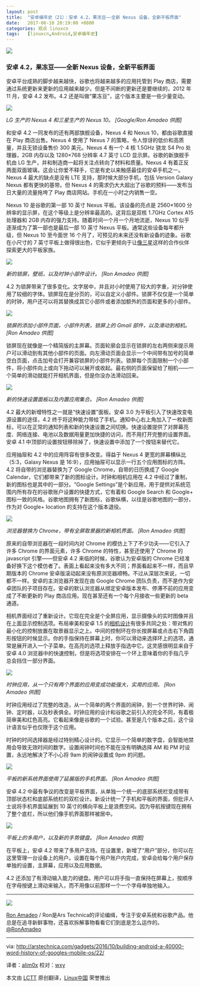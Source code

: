 ```yaml
---
layout: post
title:	"安卓编年史（21）：安卓 4.2，果冻豆——全新 Nexus 设备，全新平板界面"
date:	2017-06-10 20:19:00 +0800 
categories:	观点 linuxcn 
tags:	[linuxcn,Android,安卓编年史]
---
```



![](/Asserts/Images/album/201706/10/202024st8wqmeozzwuaszj.jpg)


### 安卓 4.2，果冻豆——全新 Nexus 设备，全新平板界面


安卓平台成熟的脚步越来越快，谷歌也将越来越多的应用托管到 Play 商店，需要通过系统更新来更新的应用越来越少。但是不间断的更新还是要继续的，2012 年 11 月，安卓 4.2 发布。4.2 还是叫做“果冻豆”，这个版本主要是一些少量变动。


![](/Asserts/Images/album/201706/10/201447mshxbrrr77s79aap.jpg)


*LG 生产的 Nexus 4 和三星生产的 Nexus 10。 [Google/Ron Amadeo 供图]*


和安卓 4.2 一同发布的还有两部旗舰设备，Nexus 4 和 Nexus 10，都由谷歌直接在 Play 商店出售。Nexus 4 使用了 Nexus 7 的策略，令人惊讶的低价和高质量，并且无锁设备售价 300 美元。Nexus 4 有一个 4 核 1.5GHz 骁龙 S4 Pro 处理器，2GB 内存以及 1280×768 分辨率 4.7 英寸 LCD 显示屏。谷歌的新旗舰手机由 LG 生产，并和制造商一起将关注点转向了材料和质量。Nexus 4 有着正反两面双面玻璃，这会让你爱不释手，它是有史以来触感最佳的安卓手机之一。Nexus 4 最大的缺点是没有 LTE 支持，那时候大部分手机，包括 Version Galaxy Nexus 都有更快的基带。但 Nexus 4 的需求仍大大超出了谷歌的预料——发布当日大量的流量拖垮了 Play 商店网站。手机在一小时之内销售一空。


Nexus 10 是谷歌的第一部 10 英寸 Nexus 平板。该设备的亮点是 2560×1600 分辨率的显示屏，在这个等级上是分辨率最高的。这背后是双核 1.7GHz Cortex A15 处理器和 2GB 内存的强力支持。随着时间一个月一个月地流逝，Nexus 10 似乎逐渐成为了第一部也是最后一部 10 英寸 Nexus 平板。通常这些设备每年都升级，但 Nexus 10 至今面世 16 个月了，可预见的未来还没有新设备的迹象。谷歌在小尺寸的 7 英寸平板上做得很出色，它似乎更倾向于让[像三星](http://arstechnica.com/gadgets/2014/01/hands-on-with-samsungs-notepro-and-tabpro-new-screen-sizes-and-magazine-ui/)这样的合作伙伴探索更大的平板家族。


![](/Asserts/Images/album/201706/10/201527ftbytzwvhbb7bu7l.jpg)


*新的锁屏，壁纸，以及时钟小部件设计。 [Ron Amadeo 供图]*


4.2 为锁屏带来了很多变化。文字居中，并且对小时使用了较大的字重，对分钟使用了较细的字体。锁屏现在是分页的，可以自定义小部件。锁屏不仅仅是一个简单的时钟，用户还可以将其替换成其它小部件或者添加额外的页面和更多的小部件。


![](/Asserts/Images/album/201706/10/201605ry0p0yy67y79y11a.jpg)


*锁屏的添加小部件页面，小部件列表，锁屏上的 Gmail 部件，以及滑动到相机。 [Ron Amadeo 供图]*


锁屏现在就像是一个精简版的主屏幕。页面轮廓会显示在锁屏的左右两侧来提示用户可以滑动到有其他小部件的页面。向左滑动页面会显示一个中间带有加号的简单空白页面，点击加号会打开兼容锁屏的小部件列表。锁屏每个页面限制一个小部件，将小部件向上或向下拖动可以展开或收起。最右侧的页面保留给了相机——一个简单的滑动就能打开相机界面，但是你没办法滑动回来。


![](/Asserts/Images/album/201706/10/201649rs3lcsij9u39if93.jpg)


*新的快速设置面板以及内置应用集合。 [Ron Amadeo 供图]*


4.2 最大的新增特性之一就是“快速设置”面板。安卓 3.0 为平板引入了快速改变电源设置的途径，4.2 终于将这种能力带给了手机。通知中心右上角加入了一枚新图标，可以在正常的通知列表和新的快速设置之间切换。快速设置提供了对屏幕亮度、网络连接、电池以及数据用量更加快捷的访问，而不用打开完整的设置界面。安卓 4.1 中顶部的设置按钮移除掉了，快速设置中添加了一个按钮来替代它。


应用抽屉和 4.2 中的应用阵容有很多改变。得益于 Nexus 4 更宽的屏幕横纵比（5:3，Galaxy Nexus 是 16:9），应用抽屉可以显示一行五个应用图标的方阵。4.2 将自带的浏览器替换为了 Google Chrome，自带的日历换成了 Google Calendar，它们都带来了新的图标设计。时钟和相机应用在 4.2 中经过了重制，新的图标也是其中的一部分。“Google Settings”是个新应用，用于提供对系统范围内所有存在的谷歌账户设置的快捷方式，它有着和 Google Search 和 Google+ 图标一致的风格。谷歌地图拥有了新图标，谷歌纵横，以往是谷歌地图的一部分，作为对 Google+ location 的支持在这个版本退役。


![](/Asserts/Images/album/201706/10/201730b86ij3thmm86ijc8.jpg)


*浏览器替换为 Chrome，带有全屏取景器的新相机界面。 [Ron Amadeo 供图]*


原来的自带浏览器在一段时间内对 Chrome 的模仿上下了不少功夫——它引入了许多 Chrome 的界面元素，许多 Chrome 的特性，甚至还使用了 Chrome 的 javascript 引擎——但安卓 4.2 来临的时候，谷歌认为安卓版的 Chrome 已经准备好换下这个模仿者了。表面上看起来没有多大不同；界面看起来不一样，而且早期版本的 Chrome 安卓版滚动起来没有原浏览器顺畅。不过从深层次来说，一切都不一样。安卓的主浏览器开发现在由 Google Chrome 团队负责，而不是作为安卓团队的子项目存在。安卓的默认浏览器从绑定安卓版本发布、停滞不前的应用变成了不断更新的 Play 商店应用。现在甚至还有一个每个月接收一些更新的 beta 通道。


相机界面经过了重新设计。它现在完全是个全屏应用，显示摄像头的实时图像并且在上面显示控制选项。布局审美和安卓 1.5 的[相机设计](http://cdn.arstechnica.net/wp-content/uploads/2013/12/device-2013-12-26-11016071.png)有很多共同之处：带对焦的最小化的控制放置在取景器显示之上。中间的控制环在你长按屏幕或点击右下角圆形按钮的时候显示。你的手指保持在屏幕上时，你可以滑动来选择环上的选项，通常是展开进入一个子菜单。在高亮的选项上释放手指选中它。这灵感很明显来自于安卓 4.0 浏览器中的快速控制，但是将选项安排在一个环上意味着你的手指几乎总会挡住一部分界面。


![](/Asserts/Images/album/201706/10/201807esf0wr00etf4nfts.jpg)


*时钟应用，从一个只有两个界面的应用变成功能强大，实用的应用。 [Ron Amadeo 供图]*


时钟应用经过了完整的改造，从一个简单的两个界面的闹钟，到一个世界时钟、闹钟、定时器，以及秒表俱全。时钟应用的设计和谷歌之前引入的完全不同，有着极简审美和红色高亮。它看起来像是谷歌的一个试验。甚至是几个版本之后，这个设计语言似乎也仅限于这个应用。


时钟的时间选择器是经过特别精心设计的。它显示一个简单的数字盘，会智能地禁用会导致无效时间的数字。设置闹钟时间也不能在没有明确选择 AM 和 PM 时设置，永远地解决了不小心将 9am 的闹钟设置成 9pm 的问题。


![](/Asserts/Images/album/201706/10/201840b1lq90cs9ccnqxq9.jpg)


*平板的新系统界面使用了延展版的手机界面。 [Ron Amadeo 供图]*


安卓 4.2 中最有争议的改变是平板界面，从单独一个统一的底部系统栏变成带有顶部状态栏和底部系统栏的双栏设计。新设计统一了手机和平板的界面，但批评人士说将手机界面延展到 10 英寸的横向平板上是浪费空间。因为导航按键现在拥有了整个底栏，所以他们像手机界面那样被居中。


![](/Asserts/Images/album/201706/10/201923yfldpdz0lludklnl.jpg)


*平板上的多用户，以及新的手势键盘。 [Ron Amadeo 供图]*


在平板上，安卓 4.2 带来了多用户支持。在设置里，新增了“用户”部分，你可以在这里管理一台设备上的用户。设置在每个用户账户内完成，安卓会给每个用户保存单独的设置，主屏幕，应用以及应用数据。


4.2 还添加了有滑动输入能力的键盘。用户可以将手指一直保持在屏幕上，按顺序在字母按键上滑动来输入，而不用像以前那样一个一个字母单独地输入。




---


![](/Asserts/Images/album/201706/10/201949yme3y88glv3v332v.jpg)


[Ron Amadeo](http://arstechnica.com/author/ronamadeo) / Ron是Ars Technica的评论编缉，专注于安卓系统和谷歌产品。他总是在追寻新鲜事物，还喜欢拆解事物看看它们到底是怎么运作的。[@RonAmadeo](https://twitter.com/RonAmadeo)




---


via: <http://arstechnica.com/gadgets/2016/10/building-android-a-40000-word-history-of-googles-mobile-os/22/>


译者：[alim0x](https://github.com/alim0x) 校对：[wxy](https://github.com/wxy)


本文由 [LCTT](https://github.com/LCTT/TranslateProject) 原创翻译，[Linux中国](http://linux.cn/) 荣誉推出
